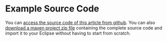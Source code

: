 # Example Source Code

You can [access the source code of this article from
github](https://github.com/zkoss/zkbooks/tree/master/gettingStarted/getZkUp).
You can also [download a maven project zip
file](https://github.com/zkoss/zkbooks/releases/download/getzkup-7.0.3/getzkup-7.0.3-2014-10-16.zip)
containing the complete source code and import it to your Eclipse
without having to start from scratch.
